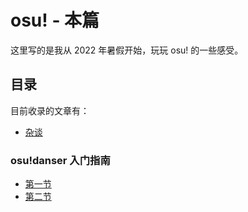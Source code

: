 # osu! - 本篇

这里写的是我从 2022 年暑假开始，玩玩 osu! 的一些感受。

## 目录

目前收录的文章有：

- [杂谈](../misc)

### osu!danser 入门指南

- [第一节](../danser-wiki/danser-1)
- [第二节](../danser-wiki/danser-2)
